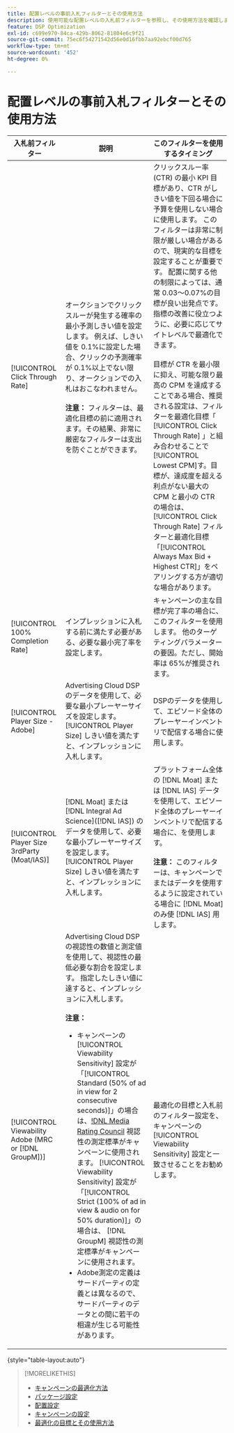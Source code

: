 ```yaml
---
title: 配置レベルの事前入札フィルターとその使用方法
description: 使用可能な配置レベルの入札前フィルターを参照し、その使用方法を確認します。
feature: DSP Optimization
exl-id: c699e970-84ca-429b-8062-81804e6c9f21
source-git-commit: 75ec6f54271542d56e0d16fbb7aa92ebcf00d765
workflow-type: tm+mt
source-wordcount: '452'
ht-degree: 0%

---
```


# 配置レベルの事前入札フィルターとその使用方法

| 入札前フィルター | 説明 | このフィルターを使用するタイミング |
| ---------------| ----------- | ---------------------- |
| [!UICONTROL Click Through Rate] | オークションでクリックスルーが発生する確率の最小予測しきい値を設定します。 例えば、しきい値を 0.1%に設定した場合、クリックの予測確率が 0.1%以上でない限り、オークションでの入札はおこなわれません。<br><br><b>注意：</b> フィルターは、最適化目標の前に適用されます。その結果、非常に厳密なフィルターは支出を防ぐことができます。 | クリックスルー率 (CTR) の最小 KPI 目標があり、CTR がしきい値を下回る場合に予算を使用しない場合に使用します。 このフィルターは非常に制限が厳しい場合があるので、現実的な目標を設定することが重要です。 配置に関する他の制限によっては、通常 0.03～0.07%の目標が良い出発点です。 指標の改善に役立つように、必要に応じてサイトレベルで最適化できます。<br><br>目標が CTR を最小限に抑え、可能な限り最高の CPM を達成することである場合、推奨される設定は、フィルターを最適化目標「 [!UICONTROL Click Through Rate] 」と組み合わせることで[!UICONTROL Lowest CPM]す。目標が、達成度を超える利点がない最大の CPM と最小の CTR の場合は、[!UICONTROL Click Through Rate] フィルターと最適化目標「[!UICONTROL Always Max Bid + Highest CTR]」をペアリングする方が適切な場合があります。 |
| [!UICONTROL 100% Completion Rate] | インプレッションに入札する前に満たす必要がある、必要な最小完了率を設定します。 | キャンペーンの主な目標が完了率の場合に、このフィルターを使用します。 他のターゲティングパラメーターの要因。ただし、開始率は 65%が推奨されます。 |
| [!UICONTROL Player Size - Adobe] | Advertising Cloud DSPのデータを使用して、必要な最小プレーヤーサイズを設定します。 [!UICONTROL Player Size] しきい値を満たすと、インプレッションに入札します。 | DSPのデータを使用して、エピソード全体のプレーヤーインベントリで配信する場合に使用します。 |
| [!UICONTROL Player Size 3rdParty (Moat/IAS)] | [!DNL Moat] または [!DNL Integral Ad Science]([!DNL IAS]) のデータを使用して、必要な最小プレーヤーサイズを設定します。 [!UICONTROL Player Size] しきい値を満たすと、インプレッションに入札します。 | プラットフォーム全体の [!DNL Moat] または [!DNL IAS] データを使用して、エピソード全体のプレーヤーインベントリで配信する場合に、を使用します。<br><br><b>注意：</b> このフィルターは、キャンペーンでまたはデータを使用するように設定されている場合に [!DNL Moat] のみ使 [!DNL IAS] 用します。 |
| [!UICONTROL Viewability Adobe (MRC or [!DNL GroupM])] | Advertising Cloud DSPの視認性の数値と測定値を使用して、視認性の最低必要な割合を設定します。 指定したしきい値に達すると、インプレッションに入札します。<br><br><b>注意：</b><ul><li>キャンペーンの [!UICONTROL Viewability Sensitivity] 設定が「[!UICONTROL Standard (50% of ad in view for 2 consecutive seconds)]」の場合は、[!DNL Media Rating Council](MRC) 視認性の測定標準がキャンペーンに使用されます。 [!UICONTROL Viewability Sensitivity] 設定が「[!UICONTROL Strict (100% of ad in view & audio on for 50% duration)]」の場合は、 [!DNL GroupM] 視認性の測定標準がキャンペーンに使用されます。</li><li>Adobe測定の定義はサードパーティの定義とは異なるので、サードパーティのデータとの間に若干の相違が生じる可能性があります。</li></ul> | 最適化の目標と入札前のフィルター設定を、キャンペーンの [!UICONTROL Viewability Sensitivity] 設定と一致させることをお勧めします。 |

{style=&quot;table-layout:auto&quot;}

>[!MORELIKETHIS]
>
>* [キャンペーンの最適化方法](optimization-how-dsp-optimizes-campaigns.md)
>* [パッケージ設定](/help/dsp/campaign-management/packages/package-settings.md)
>* [配置設定](/help/dsp/campaign-management/placements/placement-settings.md)
>* [キャンペーンの設定](/help/dsp/campaign-management/campaigns/campaign-settings.md)
>* [最適化の目標とその使用方法](optimization-goals.md)

